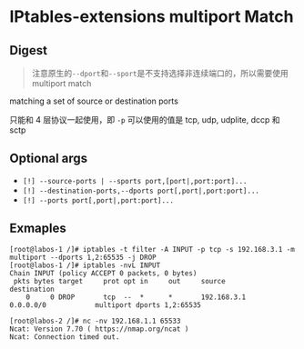 # IPtables-extensions multiport Match

## Digest

> 注意原生的`--dport`和`--sport`是不支持选择非连续端口的，所以需要使用 multiport match

matching a set of source or destination ports

只能和 4 层协议一起使用，即 `-p` 可以使用的值是 tcp, udp, udplite, dccp 和 sctp

## Optional args

- `[!] --source-ports | --sports port,[port|,port:port]...`
- `[!] --destination-ports,--dports port[,port|,port:port]...`
- `[!] --ports port[,port|,port:port]...`

## Exmaples

```
[root@labos-1 /]# iptables -t filter -A INPUT -p tcp -s 192.168.3.1 -m multiport --dports 1,2:65535 -j DROP
[root@labos-1 /]# iptables -nvL INPUT
Chain INPUT (policy ACCEPT 0 packets, 0 bytes)
 pkts bytes target     prot opt in     out     source               destination         
    0     0 DROP       tcp  --  *      *       192.168.3.1          0.0.0.0/0            multiport dports 1,2:65535

[root@labos-2 /]# nc -nv 192.168.1.1 65533
Ncat: Version 7.70 ( https://nmap.org/ncat )
Ncat: Connection timed out.
```

#### 